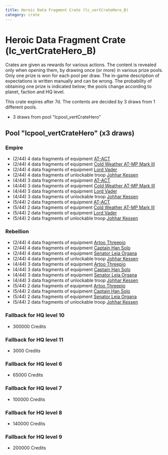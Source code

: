 ```yaml
---
title: Heroic Data Fragment Crate (lc_vertCrateHero_B)
category: crate
---
```


# Heroic Data Fragment Crate (lc_vertCrateHero_B)

Crates are given as rewards for various actions. The content is revealed only when opening them, by drawing once (or more) in various prize pools. Only one prize is won for each pool per draw. The in-game description of expectations is written manually and can be wrong. The probability of obtaining one prize is indicated below; the pools change according to planet, faction and HQ level.

This crate expires after 7d. The contents are decided by 3 draws from 1 different pools.
  * 3 draws from pool "lcpool_vertCrateHero"

## Pool "lcpool_vertCrateHero" (x3 draws)

### Empire

  * (2/44) 4 data fragments of equipment [AT-ACT](eqpEmpireCargoGreatDane)
  * (2/44) 4 data fragments of equipment [Cold Weather AT-MP Mark III](eqpEmpireArcticATMP)
  * (2/44) 4 data fragments of equipment [Lord Vader](eqpEmpireLordVader)
  * (2/44) 4 data fragments of unlockable troop [Johhar Kessen](EmpireJohhar)
  * (4/44) 3 data fragments of equipment [AT-ACT](eqpEmpireCargoGreatDane)
  * (4/44) 3 data fragments of equipment [Cold Weather AT-MP Mark III](eqpEmpireArcticATMP)
  * (4/44) 3 data fragments of equipment [Lord Vader](eqpEmpireLordVader)
  * (4/44) 3 data fragments of unlockable troop [Johhar Kessen](EmpireJohhar)
  * (5/44) 2 data fragments of equipment [AT-ACT](eqpEmpireCargoGreatDane)
  * (5/44) 2 data fragments of equipment [Cold Weather AT-MP Mark III](eqpEmpireArcticATMP)
  * (5/44) 2 data fragments of equipment [Lord Vader](eqpEmpireLordVader)
  * (5/44) 2 data fragments of unlockable troop [Johhar Kessen](EmpireJohhar)

### Rebellion

  * (2/44) 4 data fragments of equipment [Artoo  Threepio](eqpRebelArtoo)
  * (2/44) 4 data fragments of equipment [Captain Han Solo](eqpRebelCaptainSolo)
  * (2/44) 4 data fragments of equipment [Senator Leia Organa](eqpRebelDiplomat)
  * (2/44) 4 data fragments of unlockable troop [Johhar Kessen](RebelJohhar)
  * (4/44) 3 data fragments of equipment [Artoo  Threepio](eqpRebelArtoo)
  * (4/44) 3 data fragments of equipment [Captain Han Solo](eqpRebelCaptainSolo)
  * (4/44) 3 data fragments of equipment [Senator Leia Organa](eqpRebelDiplomat)
  * (4/44) 3 data fragments of unlockable troop [Johhar Kessen](RebelJohhar)
  * (5/44) 2 data fragments of equipment [Artoo  Threepio](eqpRebelArtoo)
  * (5/44) 2 data fragments of equipment [Captain Han Solo](eqpRebelCaptainSolo)
  * (5/44) 2 data fragments of equipment [Senator Leia Organa](eqpRebelDiplomat)
  * (5/44) 2 data fragments of unlockable troop [Johhar Kessen](RebelJohhar)

### Fallback for HQ level 10

  * 300000 Credits

### Fallback for HQ level 11

  * 3000 Credits

### Fallback for HQ level 6

  * 65000 Credits

### Fallback for HQ level 7

  * 100000 Credits

### Fallback for HQ level 8

  * 140000 Credits

### Fallback for HQ level 9

  * 200000 Credits